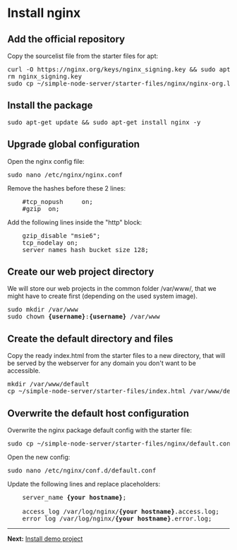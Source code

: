# Install nginx

## Add the official repository

Copy the sourcelist file from the starter files for apt:  
<pre>
curl -O https://nginx.org/keys/nginx_signing.key &amp;&amp; sudo apt-key add ./nginx_signing.key
rm nginx_signing.key
sudo cp ~/simple-node-server/starter-files/nginx/nginx-org.list /etc/apt/sources.list.d/
</pre>

## Install the package

<pre>
sudo apt-get update &amp;&amp; sudo apt-get install nginx -y
</pre>

## Upgrade global configuration

Open the nginx config file:  
<pre>
sudo nano /etc/nginx/nginx.conf
</pre>

Remove the hashes before these 2 lines:
<pre>
    #tcp_nopush     on;
    #gzip  on;
</pre>

Add the following lines inside the "http" block:  
<pre>
    gzip_disable "msie6";
    tcp_nodelay on;
    server_names_hash_bucket_size 128;
</pre>

## Create our web project directory

We will store our web projects in the common folder /var/www/, that we might have to create first (depending on the used system image).

<pre>
sudo mkdir /var/www
sudo chown <b>{username}</b>:<b>{username}</b> /var/www
</pre>

## Create the default directory and files

Copy the ready index.html from the starter files to a new directory, that will be served by the webserver for any domain you don't want to be accessible.

<pre>
mkdir /var/www/default
cp ~/simple-node-server/starter-files/index.html /var/www/default/
</pre>

## Overwrite the default host configuration

Overwrite the nginx package default config with the starter file:  
<pre>
sudo cp ~/simple-node-server/starter-files/nginx/default.conf /etc/nginx/conf.d/default.conf
</pre>

Open the new config:  
<pre>
sudo nano /etc/nginx/conf.d/default.conf
</pre>

Update the following lines and replace placeholders:  
<pre>
    server_name <b>{your hostname}</b>;
    
    access_log /var/log/nginx/<b>{your hostname}</b>.access.log;
    error_log /var/log/nginx/<b>{your hostname}</b>.error.log;
</pre>

---
__Next:__ [Install demo project](./install-a-demo-project.md)

